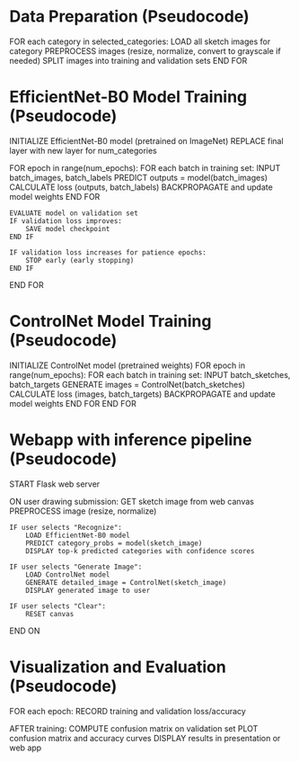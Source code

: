 # Data Preparation (Pseudocode)
FOR each category in selected_categories:
    LOAD all sketch images for category
    PREPROCESS images (resize, normalize, convert to grayscale if needed)
    SPLIT images into training and validation sets
END FOR

# EfficientNet-B0 Model Training (Pseudocode)
INITIALIZE EfficientNet-B0 model (pretrained on ImageNet)
REPLACE final layer with new layer for num_categories

FOR epoch in range(num_epochs):
    FOR each batch in training set:
        INPUT batch_images, batch_labels
        PREDICT outputs = model(batch_images)
        CALCULATE loss (outputs, batch_labels)
        BACKPROPAGATE and update model weights
    END FOR

    EVALUATE model on validation set
    IF validation loss improves:
        SAVE model checkpoint
    END IF

    IF validation loss increases for patience epochs:
        STOP early (early stopping)
    END IF
END FOR

# ControlNet Model Training (Pseudocode)
INITIALIZE ControlNet model (pretrained weights)
FOR epoch in range(num_epochs):
    FOR each batch in training set:
        INPUT batch_sketches, batch_targets
        GENERATE images = ControlNet(batch_sketches)
        CALCULATE loss (images, batch_targets)
        BACKPROPAGATE and update model weights
    END FOR
END FOR

# Webapp with inference pipeline (Pseudocode)
START Flask web server 

ON user drawing submission:
    GET sketch image from web canvas
    PREPROCESS image (resize, normalize)

    IF user selects "Recognize":
        LOAD EfficientNet-B0 model
        PREDICT category_probs = model(sketch_image)
        DISPLAY top-k predicted categories with confidence scores

    IF user selects "Generate Image":
        LOAD ControlNet model
        GENERATE detailed_image = ControlNet(sketch_image)
        DISPLAY generated image to user

    IF user selects "Clear":
        RESET canvas
END ON

# Visualization and Evaluation (Pseudocode)
FOR each epoch:
    RECORD training and validation loss/accuracy

AFTER training:
    COMPUTE confusion matrix on validation set
    PLOT confusion matrix and accuracy curves
    DISPLAY results in presentation or web app
